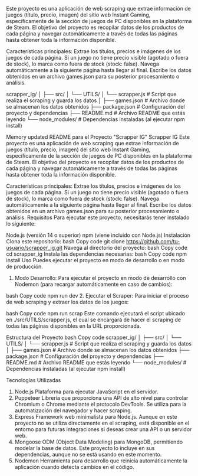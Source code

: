 Este proyecto es una aplicación de web scraping que extrae información de juegos (título, precio, imagen) del sitio web Instant Gaming, específicamente de la sección de juegos de PC disponibles en la plataforma de Steam. El objetivo del proyecto es recopilar datos de los productos de cada página y navegar automáticamente a través de todas las páginas hasta obtener toda la información disponible.

Características principales:
Extrae los títulos, precios e imágenes de los juegos de cada página.
Si un juego no tiene precio visible (agotado o fuera de stock), lo marca como fuera de stock (stock: false).
Navega automáticamente a la siguiente página hasta llegar al final.
Escribe los datos obtenidos en un archivo games.json para su posterior procesamiento o análisis.

scrapper_ig/
│
├── src/
│   └── UTILS/
│       └── scrapper.js       # Script que realiza el scraping y guarda los datos
│
├── games.json                # Archivo donde se almacenan los datos obtenidos
├── package.json              # Configuración del proyecto y dependencias
├── README.md                 # Archivo README que estás leyendo
└── node_modules/             # Dependencias instaladas (al ejecutar npm install)


Memory updated
README para el Proyecto "Scrapper IG"
Scrapper IG
Este proyecto es una aplicación de web scraping que extrae información de juegos (título, precio, imagen) del sitio web Instant Gaming, específicamente de la sección de juegos de PC disponibles en la plataforma de Steam. El objetivo del proyecto es recopilar datos de los productos de cada página y navegar automáticamente a través de todas las páginas hasta obtener toda la información disponible.

Características principales:
Extrae los títulos, precios e imágenes de los juegos de cada página.
Si un juego no tiene precio visible (agotado o fuera de stock), lo marca como fuera de stock (stock: false).
Navega automáticamente a la siguiente página hasta llegar al final.
Escribe los datos obtenidos en un archivo games.json para su posterior procesamiento o análisis.
Requisitos
Para ejecutar este proyecto, necesitarás tener instalado lo siguiente:

Node.js (versión 14 o superior)
npm (viene incluido con Node.js)
Instalación
Clona este repositorio:
bash
Copy code
git clone https://github.com/tu-usuario/scrapper_ig.git
Navega al directorio del proyecto:
bash
Copy code
cd scrapper_ig
Instala las dependencias necesarias:
bash
Copy code
npm install
Uso
Puedes ejecutar el proyecto en modo de desarrollo o en modo de producción.

1. Modo Desarrollo:
Para ejecutar el proyecto en modo de desarrollo con Nodemon (para recargar automáticamente en caso de cambios):

bash
Copy code
npm run dev
2. Ejecutar el Scraper:
Para iniciar el proceso de web scraping y extraer los datos de los juegos:

bash
Copy code
npm run scrap
Este comando ejecutará el script ubicado en ./src/UTILS/scrapper.js, el cual se encargará de hacer el scraping de todas las páginas disponibles en la URL proporcionada.

Estructura del Proyecto
bash
Copy code
scrapper_ig/
│
├── src/
│   └── UTILS/
│       └── scrapper.js       # Script que realiza el scraping y guarda los datos
│
├── games.json                # Archivo donde se almacenan los datos obtenidos
├── package.json              # Configuración del proyecto y dependencias
├── README.md                 # Archivo README que estás leyendo
└── node_modules/             # Dependencias instaladas (al ejecutar npm install)

Tecnologías Utilizadas
1. Node.js
Plataforma para ejecutar JavaScript en el servidor.
2. Puppeteer
Librería que proporciona una API de alto nivel para controlar Chromium o Chrome mediante el protocolo DevTools. Se utiliza para la automatización del navegador y hacer scraping.
3. Express
Framework web minimalista para Node.js. Aunque en este proyecto no se utiliza directamente en el scraping, está disponible en el entorno para futuras integraciones si deseas crear una API o un servidor web.
4. Mongoose
ODM (Object Data Modeling) para MongoDB, permitiendo modelar la base de datos. Este proyecto lo incluye en sus dependencias, aunque no se está usando en este momento.
5. Nodemon
Herramienta para desarrollo que reinicia automáticamente la aplicación cuando detecta cambios en el código.
